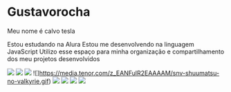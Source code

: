 # Gustavorocha
Meu nome é calvo tesla

Estou estudando na Alura
Estou me desenvolvendo na linguagem JavaScript
Utilizo esse espaço para minha organização e compartilhamento dos meu projetos desenvolvidos


![](https://media.tenor.com/sO8VjwFb4kwAAAAM/shuumatsu-no-valkyrie-nikola-tesla.gif)
![](https://media.tenor.com/pluxrfg1FRUAAAAM/not-no-niet-nikola-tesla-not-no-niet.gif)
![](https://media.tenor.com/rY1-vYyMhj4AAAAM/shuumatsu-no-valkyrie-nikola-tesla.gif)
![]https://media.tenor.com/z_EANFulR2EAAAAM/snv-shuumatsu-no-valkyrie.gif)
![](https://media.tenor.com/rY1-vYyMhj4AAAAM/shuumatsu-no-valkyrie-nikola-tesla.gif)
![](https://media.tenor.com/LivQlT-8ZEoAAAAM/shuumatsu-no-valkyrie-nikola-tesla.gif)
![](https://media.tenor.com/8LW9oFQqimsAAAAM/shuumatsu-no-valkyrie-nikola-tesla.gif)
![](https://media.tenor.com/DYgHdTDm3TkAAAAM/tesla-shuumatsu-no-valkyrie.gif)
